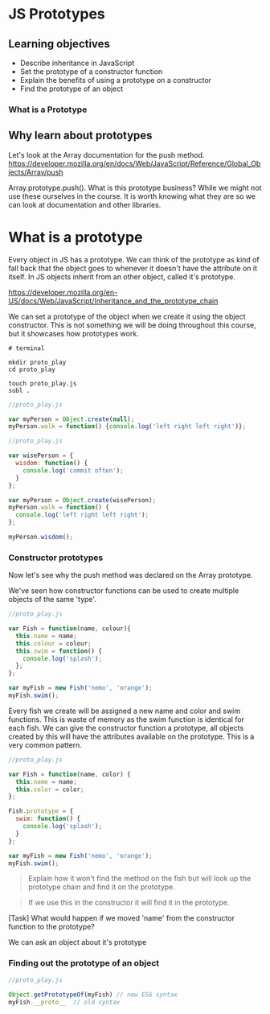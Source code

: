 # JS Prototypes

## Learning objectives
- Describe inheritance in JavaScript
- Set the prototype of a constructor function
- Explain the benefits of using a prototype on a constructor
- Find the prototype of an object

### What is a Prototype

## Why learn about prototypes
Let's look at the Array documentation for the push method.
https://developer.mozilla.org/en/docs/Web/JavaScript/Reference/Global_Objects/Array/push

Array.prototype.push().  What is this prototype business?  While we might not use these ourselves in the course.  It is worth knowing what they are so we can look at documentation and other libraries.


# What is a prototype
Every object in JS has a prototype.  We can think of the prototype as kind of fall back that the object goes to whenever it doesn't have the attribute on it itself. In JS objects inherit from an other object, called it's prototype.

https://developer.mozilla.org/en-US/docs/Web/JavaScript/Inheritance_and_the_prototype_chain

We can set a prototype of the object when we create it using the object constructor.  This is not something we will be doing throughout this course,  but it showcases how prototypes work.

```
# terminal 

mkdir proto_play
cd proto_play

touch proto_play.js
subl .
```

```js
//proto_play.js

var myPerson = Object.create(null);
myPerson.walk = function() {console.log('left right left right')};
```

```js
//proto_play.js

var wisePerson = {
  wisdom: function() {
    console.log('commit often');
  }
};

var myPerson = Object.create(wisePerson);
myPerson.walk = function() {
  console.log('left right left right');
};

myPerson.wisdom();
```


### Constructor prototypes

Now let's see why the push method was declared on the Array prototype.

We've seen how constructor functions can be used to create multiple objects of the same 'type'.

```js
//proto_play.js

var Fish = function(name, colour){
  this.name = name;
  this.colour = colour;
  this.swim = function() {
    console.log('splash');
  };
};

var myFish = new Fish('nemo', 'orange');
myFish.swim();
```

Every fish we create will be assigned a new name and color and swim functions.  This is waste of memory as the swim function is identical for each fish.  We can give the constructor function a prototype, all objects created by this will have the attributes available on the prototype.  This is a very common pattern.

```js
//proto_play.js

var Fish = function(name, color) {
  this.name = name;
  this.color = color;
};

Fish.prototype = {
  swim: function() {
    console.log('splash');
  }
};

var myFish = new Fish('nemo', 'orange');
myFish.swim();
```

> Explain how it won't find the method on the fish but will look up the prototype chain and find it on the prototype.

> If we use this in the constructor it will find it in the prototype.

[Task] What would happen if we moved 'name' from the constructor function to the prototype?

We can ask an object about it's prototype

### Finding out the prototype of an object
```js
//proto_play.js

Object.getPrototypeOf(myFish) // new ES6 syntax
myFish.__proto__  // old syntax
```
